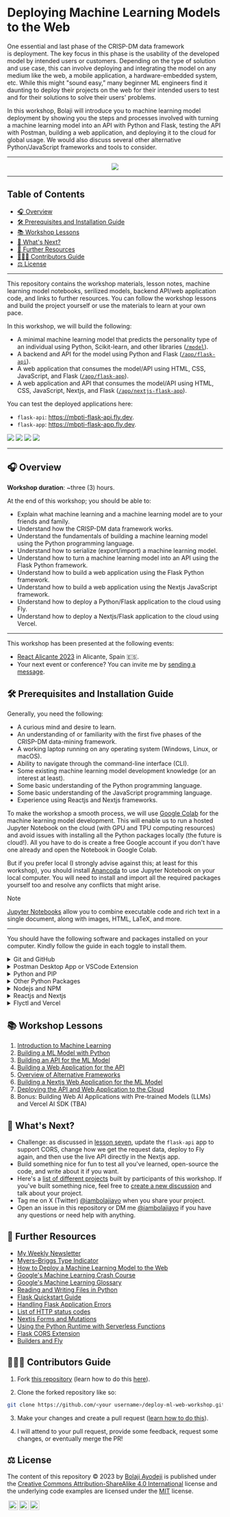 # Deploying Machine Learning Models to the Web

One essential and last phase of the CRISP-DM data framework is deployment. The key focus in this phase is the usability of the developed model by intended users or customers. Depending on the type of solution and use case, this can involve deploying and integrating the model on any medium like the web, a mobile application, a hardware-embedded system, etc. While this might "sound easy,” many beginner ML engineers find it daunting to deploy their projects on the web for their intended users to test and for their solutions to solve their users' problems.

In this workshop, Bolaji will introduce you to machine learning model deployment by showing you the steps and processes involved with turning a machine learning model into an API with Python and Flask,  testing the API with Postman, building a web application, and deploying it to the cloud for global usage. We would also discuss several other alternative Python/JavaScript frameworks and tools to consider.

---

<div align="center">

![](./assets/qr.png)

</div>

---

## Table of Contents

- [🎧 Overview](#-overview)
- [🛠 Prerequisites and Installation Guide](#-prerequisites-and-installation-guide)
- [📚 Workshop Lessons](#-workshop-lessons)
- [🚀 What's Next?](#-whats-next)
- [📑 Further Resources](#-further-resources)
- [👩🏽‍💻 Contributors Guide](#-contributors-guide)
- [⚖️ License](#️-license)

---

This repository contains the workshop materials, lesson notes, machine learning model notebooks, serilized models, backend API/web application code, and links to further resources. You can follow the workshop lessons and build the project yourself or use the materials to learn at your own pace.

In this workshop, we will build the following:

- A minimal machine learning model that predicts the personality type of an individual using Python, Scikit-learn, and other libraries ([`/model`](./model)).
- A backend and API for the model using Python and Flask ([`/app/flask-api`](./app/flask-api)).
- A web application that consumes the model/API using HTML, CSS, JavaScript, and Flask ([`/app/flask-app`](./app/flask-app)).
- A web application and API that consumes the model/API using HTML, CSS, JavaScript, Nextjs, and Flask ([`/app/nextjs-flask-app`](./app/nextjs-flask-app)).

You can test the deployed applications here:

- `flask-api`: <https://mbpti-flask-api.fly.dev>.
- `flask-app`: <https://mbpti-flask-app.fly.dev>.

![](./assets/model-notebook.png)
![](./assets/postman-test.png)
![](./assets/app-home.png)
![](./assets/app-result.png)

---

## 🎧 Overview

**Workshop duration**: ~three (3) hours.

At the end of this workshop; you should be able to:

- Explain what machine learning and a machine learning model are to your friends and family.
- Understand how the CRISP-DM data framework works.
- Understand the fundamentals of building a machine learning model using the Python programming language.
- Understand how to serialize (export/import) a machine learning model.
- Understand how to turn a machine learning model into an API using the Flask Python framework.
- Understand how to build a web application using the Flask Python framework.
- Understand how to build a web application using the Nextjs JavaScript framework.
- Understand how to deploy a Python/Flask application to the cloud using Fly.
- Understand how to deploy a Nextjs/Flask application to the cloud using Vercel.

---

This workshop has been presented at the following events:

- [React Alicante 2023](https://reactalicante.es/#schedule?utm_source=ba-deploy-ml-web-workshop) in Alicante, Spain 🇪🇸.
- Your next event or conference? You can invite me by [sending a message](https://twitter.com/iambolajiayo).

## 🛠 Prerequisites and Installation Guide

Generally, you need the following:

- A curious mind and desire to learn.
- An understanding of or familiarity with the first five phases of the CRISP-DM data-mining framework.
- A working laptop running on any operating system (Windows, Linux, or macOS).
- Ability to navigate through the command-line interface (CLI).
- Some existing machine learning model development knowledge (or an interest at least).
- Some basic understanding of the Python programming language.
- Some basic understanding of the JavaScript programming language.
- Experience using Reactjs and Nextjs frameworks.

To make the workshop a smooth process, we will use [Google Colab](https://colab.google?utm_source=ba-deploy-ml-web-workshop) for the machine learning model development. This will enable us to run a hosted Jupyter Notebook on the cloud (with GPU and TPU computing resources) and avoid issues with installing all the Python packages locally (the future is cloud!). All you have to do is create a free Google account if you don't have one already and open the Notebook in Google Colab.

But if you prefer local (I strongly advise against this; at least for this workshop), you should install [Anancoda](https://anaconda.com/download?utm_source=ba-deploy-ml-web-workshop) to use Jupyter Notebook on your local computer. You will need to install and import all the required packages yourself too and resolve any conflicts that might arise.

> [!NOTE]
>
> [Jupyter Notebooks](https://jupyter.org?utm_source=ba-deploy-ml-web-workshop) allow you to combine executable code and rich text in a single document, along with images, HTML, LaTeX, and more.

---

You should have the following software and packages installed on your computer. Kindly follow the guide in each toggle to install them.

<details>

<summary>Git and GitHub</summary>
<br />

We will install/use the following packages:

- [Git](https://github.com/pallets/flask?utm_source=ba-deploy-ml-web-workshop): a free and open-sourced distributed version control system.
- [GitHub](https://github.com?utm_source=ba-deploy-ml-web-workshop): a code hosting platform for version control and collaboration.

Download and install Git from [this website](https://git-scm.com/downloads?utm_source=ba-deploy-ml-web-workshop) for all operating systems or follow this [installation guide](https://git-scm.com/book/en/v2/Getting-Started-Installing-Git?utm_source=ba-deploy-ml-web-workshop).

Once installed successfully, confirm the version using the command:

```bash
git --version
```

<br />

Next, create a [free GitHub account](https://github.com/signup?utm_source=ba-deploy-ml-web-workshop) if you don't have one already.

> [!NOTE]
>
> Bonus: If you're a student, you should check out the [GitHub Student Developer Pack](https://education.github.com/pack?utm_source=ba-deploy-ml-web-workshop), which gives students free access to the best developer tools (paid tools/services/courses for free) in one place so they can learn by doing.

</details>

<details>

<summary>Postman Desktop App or VSCode Extension</summary>
<br />

We will install any of the following:

- [Postman Desktop App](https://github.com/pallets/flask?utm_source=ba-deploy-ml-web-workshop): a desktop that allows you use Postman to send API requests.
- [Postman VSCode Extension](https://github.com?utm_source=ba-deploy-ml-web-workshop): a VSCode extension that allows you use Postman to send API requests from within VS Code.

Download and install the Postman Desktop Client or VSCode Extension from [this website](https://www.postman.com/downloads?utm_source=ba-deploy-ml-web-workshop) for all operating systems.

</details>

<details>

<summary>Python and PIP</summary>
<br />

We will install the following packages:

- [Python](https://python.org?utm_source=ba-deploy-ml-web-workshop): a general-purpose programming language that lets you work quickly and integrate systems more effectively.
- [PIP](https://pypi.org/project/pip?utm_source=ba-deploy-ml-web-workshop): a package manager for installing Python packages or modules.

Download and install Python 3 (`>3.10.12`) from [this website](https://python.org/downloads?utm_source=ba-deploy-ml-web-workshop) for all operating systems (this will come with PIP in-built).

> [!IMPORTANT]
>
> Please specifically download and install a version `3.10.12` or higher (I'm using `3.11.5`). Google Colab will install version `3.10.12` which we will use to develope a machine learning model and anything less on your local machine will result in errors when using the serilized model.

Once installed successfully, confirm the version using the command:

```bash
python3 --version
```

If Python is installed correctly, you should have PIP installed. If it isn't, follow the steps in [this guide](https://pip.pypa.io/en/stable/installation?utm_source=ba-deploy-ml-web-workshop) to install PIP.

</details>

<details>

<summary>Other Python Packages</summary>
<br />

We will install the following packages:

- [Python Dotenv](https://pypi.org/project/python-dotenv?utm_source=ba-deploy-ml-web-workshop): a package that reads key-value pairs from a `.env` file and can set them as environment variables.
- [Scikit-Learn](https://scikit-learn.org/stable?utm_source=ba-deploy-ml-web-workshop): a free software machine learning library for the Python programming language, including various classification, regression, and clustering algorithms.
- [Flask](https://github.com/pallets/flask?utm_source=ba-deploy-ml-web-workshop): a lightweight Python micro framework for building web applications.
- [Gunicorn](https://gunicorn.org?utm_source=ba-deploy-ml-web-workshop): a Python WSGI HTTP Server for UNIX.

> [!IMPORTANT]
>
> Eventually, we will install the above mentioned libraries in a [virtual environment](https://packaging.python.org/en/latest/guides/installing-using-pip-and-virtual-environments/#creating-a-virtual-environment?utm_source=ba-deploy-ml-web-workshop) to ensure we use independent groups of Python libraries for each project. This is a recommended practice when building Python aplications in both development and production.

In the project directory, create the environment with the command `python3 -m venv .venv` and activate the envirnment with the command `source .venv/bin/activate`.

Now, install all of the packages using the command below:

```bash
pip3 install python-dotenv scikit-learn flask gunicorn
```

<br />

Once installed successfully, confirm the version using the command:

```bash
pip3 show python-dotenv

pip3 show scikit-learn

pip3 show flask

pip3 show gunicorn
```

</details>

<details>

<summary>Nodejs and NPM</summary>
<br />

We will install the following packages:

- [Nodejs](https://nodejs.org?utm_source=ba-deploy-ml-web-workshop): an open-source, cross-platform JavaScript runtime environment.
- [NPM](https://npmjs.com?utm_source=ba-deploy-ml-web-workshop): a package manager for installing JavaSript packages or modules.

Download and install Nodejs and NPM from [this website](https://nodejs.org/en/download?utm_source=ba-deploy-ml-web-workshop) for all operating systems or follow this [installation guide](https://docs.npmjs.com/downloading-and-installing-node-js-and-npm?utm_source=ba-deploy-ml-web-workshop).

Once installed successfully, confirm the version using the command:

```bash
node --version

npm --version
```

</details>

<details>

<summary>Reactjs and Nextjs</summary>
<br />

We will install the following packages:

- [Reactjs](https://react.dev?utm_source=ba-deploy-ml-web-workshop): an open-source web and native JavaScript library for building user interfaces.
- [Nextjs](https://nextjs.org?utm_source=ba-deploy-ml-web-workshop): an open-source React web development framework.

Automatically create a project with the latest version of Reactjs18 and Nextjs13 using the `create-next-app` command below:

```bash
npx create-next-app@latest
```

Consider reading Reactjs's [installation guide](https://react.dev/learn/installation?utm_source=ba-deploy-ml-web-workshop) to learn more.

</details>

<details>

<summary>Flyctl and Vercel</summary>
<br />

We will install the following packages:

- [Flyctl](https://fly.io/docs/hands-on/install-flyctl?utm_source=ba-deploy-ml-web-workshop): the command-line utility that lets you work on Fly from your terminal locally.
- [Vercel](https://vercel.com?utm_source=ba-deploy-ml-web-workshop): a frontend cloud platform for deploying web apps.

Sign up for a free account on [Fly.io](https://fly.io/app/sign-up) and [Vercel](https://vercel.com/signup?utm_source=ba-deploy-ml-web-workshop) if you haven't yet. Next, read [this guide](https://fly.io/docs/hands-on/install-flyctl) to install `flyctl` for any operating system.

</details>

## 📚 Workshop Lessons

1. [Introduction to Machine Learning](./lessons/01.md)
2. [Building a ML Model with Python](./lessons/02.md)
3. [Building an API for the ML Model](./lessons/03.md)
4. [Building a Web Application for the API](./lessons/04.md)
5. [Overview of Alternative Frameworks](./lessons/05.md)
6. [Building a Nextjs Web Application for the ML Model](./lessons/06.md)
7. [Deploying the API and Web Application to the Cloud](./lessons/07.md)
8. Bonus: Building Web AI Applications with Pre-trained Models (LLMs) and Vercel AI SDK (TBA)

## 🚀 What's Next?

- Challenge: as discussed in [lesson seven](./lessons/07.md), update the `flask-api` app to support CORS, change how we get the request data, deploy to Fly again, and then use the live API directly in the Nextjs app.
- Build something nice for fun to test all you've learned, open-source the code, and write about it if you want.
- Here's a [list of different projects](https://github.com/BolajiAyodeji/deploy-ml-web-workshop/discussions/categories/projects) built by participants of this workshop. If you've built something nice, feel free to [create a new discussion](https://github.com/BolajiAyodeji/deploy-ml-web-workshop/discussions/new?category=projects) and talk about your project.
- Tag me on X (Twitter) [@iambolajiayo](https://twitter.com/iambolajiayo) when you share your project.
- Open an issue in this repository or DM me [@iambolajiayo](https://twitter.com/iambolajiayo) if you have any questions or need help with anything.

## 📑 Further Resources

- [My Weekly Newsletter](https://bawd.bolajiayodeji.com?utm_source=ba-deploy-ml-web-workshop)
- [Myers–Briggs Type Indicator](https://en.wikipedia.org/wiki/Myers%E2%80%93Briggs_Type_Indicator?utm_source=ba-deploy-ml-web-workshop)
- [How to Deploy a Machine Learning Model to the Web](https://blog.bolajiayodeji.com/how-to-deploy-a-machine-learning-model-to-the-web?utm_source=ba-deploy-ml-web-workshop)
- [Google's Machine Learning Crash Course](https://developers.google.com/machine-learning/crash-course?utm_source=ba-deploy-ml-web-workshop)
- [Google's Machine Learning Glossary](https://developers.google.com/machine-learning/glossary?utm_source=ba-deploy-ml-web-workshop)
- [Reading and Writing Files in Python](https://docs.python.org/3/tutorial/inputoutput.html#reading-and-writing-files?utm_source=ba-deploy-ml-web-workshop)
- [Flask Quickstart Guide](https://flask.palletsprojects.com/en/2.3.x/quickstart?utm_source=ba-deploy-ml-web-workshop)
- [Handling Flask Application Errors](https://flask.palletsprojects.com/en/2.3.x/errorhandling?utm_source=ba-deploy-ml-web-workshop)
- [List of HTTP status codes](https://en.wikipedia.org/wiki/List_of_HTTP_status_codes?utm_source=ba-deploy-ml-web-workshop)
- [Nextjs Forms and Mutations](https://nextjs.org/docs/pages/building-your-application/data-fetching/forms-and-mutations?utm_source=ba-deploy-ml-web-workshop)
- [Using the Python Runtime with Serverless Functions](https://vercel.com/docs/functions/serverless-functions/runtimes/python?utm_source=ba-deploy-ml-web-workshop)
- [Flask CORS Extension](https://flask-cors.readthedocs.io/en/latest/api.html?utm_source=ba-deploy-ml-web-workshop)
- [Builders and Fly](https://fly.io/docs/reference/builders?utm_source=ba-deploy-ml-web-workshop)

## 👩🏽‍💻 Contributors Guide

1. Fork [this repository](https://github.com/BolajiAyodeji/deploy-ml-web-workshop) (learn how to do this [here](https://help.github.com/articles/fork-a-repo)).

2. Clone the forked repository like so:

```bash
git clone https://github.com/<your username>/deploy-ml-web-workshop.git && cd deploy-ml-web-workshop
```

3. Make your changes and create a pull request ([learn how to do this](https://docs.github.com/en/github/collaborating-with-issues-and-pull-requests/creating-a-pull-request)).

4. I will attend to your pull request, provide some feedback, request some changes, or eventually merge the PR!

## ⚖️ License

The content of this repository &copy; 2023 by [Bolaji Ayodeji](https://bolajiayodeji.com) is published under the [Creative Commons Attribution-ShareAlike 4.0 International](https://creativecommons.org/licenses/by-sa/4.0) license and the underlying code examples are licensed under the [MIT](LICENSE) license.

<p xmlns:cc="http://creativecommons.org/ns#" xmlns:dct="http://purl.org/dc/terms/"><a href="https://creativecommons.org/licenses/by-sa/4.0/?ref=chooser-v1" target="_blank" rel="license noopener noreferrer" style="display:inline-block;"><img style="height:22px!important;margin-left:3px;vertical-align:text-bottom;" src="https://mirrors.creativecommons.org/presskit/icons/cc.svg?ref=chooser-v1" alt=""><img style="height:22px!important;margin-left:3px;vertical-align:text-bottom;" src="https://mirrors.creativecommons.org/presskit/icons/by.svg?ref=chooser-v1" alt=""><img style="height:22px!important;margin-left:3px;vertical-align:text-bottom;" src="https://mirrors.creativecommons.org/presskit/icons/sa.svg?ref=chooser-v1" alt=""></a></p>
